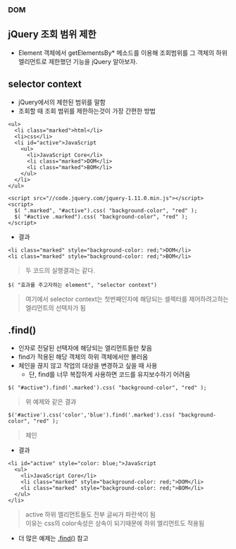 ### DOM
## jQuery 조회 범위 제한
- Element 객체에서 getElementsBy* 메소드를 이용해 조회범위를 그 객체의 하위엘리먼트로 제한했던 기능을 jQuery 알아보자.


## selector context
- jQuery에서의 제한된 범위를 말함
- 조회할 때 조회 범위를 제한하는것이 가장 간편한 방법
```
<ul>
  <li class="marked">html</li>
  <li>css</li>
  <li id="active">JavaScript
    <ul>
      <li>JavaScript Core</li>
      <li class="marked">DOM</li>
      <li class="marked">BOM</li>
    </ul>
  </li>
</ul>

<script src="//code.jquery.com/jquery-1.11.0.min.js"></script>
<script>
  $( ".marked", "#active").css( "background-color", "red" );
  $( "#active .marked").css( "background-color", "red" );
</script>
```
- 결과
```
<li class="marked" style="background-color: red;">DOM</li>
<li class="marked" style="background-color: red;">BOM</li>
```
> 두 코드의 실행결과는 같다.

```
$( "효과를 주고자하는 element", "selector context")
```
> 여기에서 selector context는 첫번째인자에 해당되는 셀렉터를 제어하려고하는 엘리먼트의 선택자가 됨


## .find()
- 인자로 전달된 선택자에 해당되는 엘리먼트들만 찾음
- find가 적용된 해당 객체의 하위 객체에서만 불러옴
- 체인을 끊지 않고 작업의 대상을 변경하고 싶을 때 사용
  - 단, find를 너무 복잡하게 사용하면 코드를 유지보수하기 어려움
```
$( "#active").find('.marked').css( "background-color", "red" );
```
> 위 예제와 같은 결과
```
$('#active').css('color','blue').find('.marked').css( "background-color", "red" );
```
> 체인
- 결과
```
<li id="active" style="color: blue;">JavaScript
  <ul>
    <li>JavaScript Core</li>
    <li class="marked" style="background-color: red;">DOM</li>
    <li class="marked" style="background-color: red;">BOM</li>
  </ul>
</li>
```
> active 하위 엘리먼트들도 전부 글씨가 파란색이 됨<br/>이유는 css의 color속성은 상속이 되기때문에 하위 엘리먼트도 적용됨

- 더 많은 예제는 [.find()](https://api.jquery.com/find/) 참고
